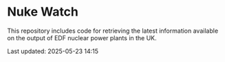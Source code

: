 # Nuke Watch

This repository includes code for retrieving the latest information available on the output of EDF nuclear power plants in the UK.

Last updated: 2025-05-23 14:15